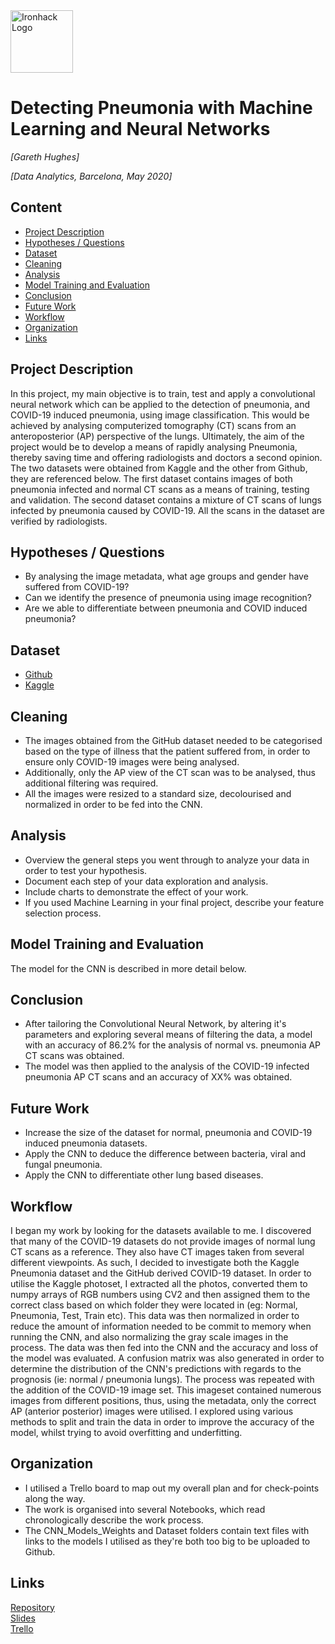 <img src="https://bit.ly/2VnXWr2" alt="Ironhack Logo" width="100"/>

# Detecting Pneumonia with Machine Learning and Neural Networks
*[Gareth Hughes]*

*[Data Analytics, Barcelona,  May 2020]*

## Content
- [Project Description](#project-description)
- [Hypotheses / Questions](#hypotheses-questions)
- [Dataset](#dataset)
- [Cleaning](#cleaning)
- [Analysis](#analysis)
- [Model Training and Evaluation](#model-training-and-evaluation)
- [Conclusion](#conclusion)
- [Future Work](#future-work)
- [Workflow](#workflow)
- [Organization](#organization)
- [Links](#links)

## Project Description
In this project, my main objective is to train, test and apply a convolutional neural network which can be 
applied to the detection of pneumonia, and COVID-19 induced pneumonia, using image classification. This would be 
achieved by analysing computerized tomography (CT) scans from an anteroposterior (AP) perspective of the lungs.
Ultimately, the aim of the project would be to develop a means of rapidly analysing Pneumonia, thereby saving time
and offering radiologists and doctors a second opinion.
The two datasets were obtained from Kaggle and the other from Github, they are referenced below. The first 
dataset contains images of both pneumonia infected and normal CT scans as a means of training, testing and validation.
The second dataset contains a mixture of CT scans of lungs infected by pneumonia caused by COVID-19. All the scans
in the dataset are verified by radiologists. 


## Hypotheses / Questions
* By analysing the image metadata, what age groups and gender have suffered from COVID-19?
* Can we identify the presence of pneumonia using image recognition?
* Are we able to differentiate between pneumonia and COVID induced pneumonia?

## Dataset
* [Github](https://github.com/UCSD-AI4H/COVID-CT)
* [Kaggle](https://www.kaggle.com/paultimothymooney/chest-xray-pneumonia)

## Cleaning
* The images obtained from the GitHub dataset needed to be categorised based on the type of illness
that the patient suffered from, in order to ensure only COVID-19 images were being analysed.
* Additionally, only the AP view of the CT scan was to be analysed, thus additional filtering was required.
* All the images were resized to a standard size, decolourised and normalized in order to be fed into the
CNN. 

## Analysis
* Overview the general steps you went through to analyze your data in order to test your hypothesis.
* Document each step of your data exploration and analysis.
* Include charts to demonstrate the effect of your work.
* If you used Machine Learning in your final project, describe your feature selection process.

## Model Training and Evaluation
The model for the CNN is described in more detail below. 

## Conclusion
* After tailoring the Convolutional Neural Network, by altering it's parameters and exploring several means of 
filtering the data, a model with an accuracy of 86.2% for the analysis of normal vs. pneumonia AP CT scans 
was obtained.
* The model was then applied to the analysis of the COVID-19 infected pneumonia AP CT scans and an accuracy of 
XX% was obtained. 

## Future Work
* Increase the size of the dataset for normal, pneumonia and COVID-19 induced pneumonia datasets.
* Apply the CNN to deduce the difference between bacteria, viral and fungal pneumonia.
* Apply the CNN to differentiate other lung based diseases. 

## Workflow
I began my work by looking for the datasets available to me. I discovered that many of the COVID-19 datasets
do not provide images of normal lung CT scans as a reference. They also have CT images taken from several
different viewpoints. As such, I decided to investigate both the Kaggle Pneumonia dataset and the GitHub derived
COVID-19 dataset. In order to utilise the Kaggle photoset, I extracted all the photos, converted them to 
numpy arrays of RGB numbers using CV2 and then assigned them to the correct class based on which folder they were
located in (eg: Normal, Pneumonia, Test, Train etc). This data was then normalized in order to reduce the 
amount of information needed to be commit to memory when running the CNN, and also normalizing the gray scale images
in the process. 
The data was then fed into the CNN and the accuracy and loss of the model was evaluated. A confusion matrix was also
generated in order to determine the distribution of the CNN's predictions with regards to the prognosis (ie: normal / pneumonia lungs).
The process was repeated with the addition of the COVID-19 image set. This imageset contained numerous images from different
positions, thus, using the metadata, only the correct AP (anterior posterior) images were utilised. 
I explored using various methods to split and train the data in order to improve the accuracy of the model, whilst trying
to avoid overfitting and underfitting. 

## Organization
- I utilised a Trello board to map out my overall plan and for check-points along the way.
- The work is organised into several Notebooks, which read chronologically describe the work process.
- The CNN_Models_Weights and Dataset folders contain text files with links to the models I utilised as they're both too
big to be uploaded to Github.

## Links

[Repository](https://github.com/peiriant/Project-Week-8-Final-Project/tree/master/your-project)  
[Slides](https://slides.com/)  
[Trello](https://trello.com/en)  
